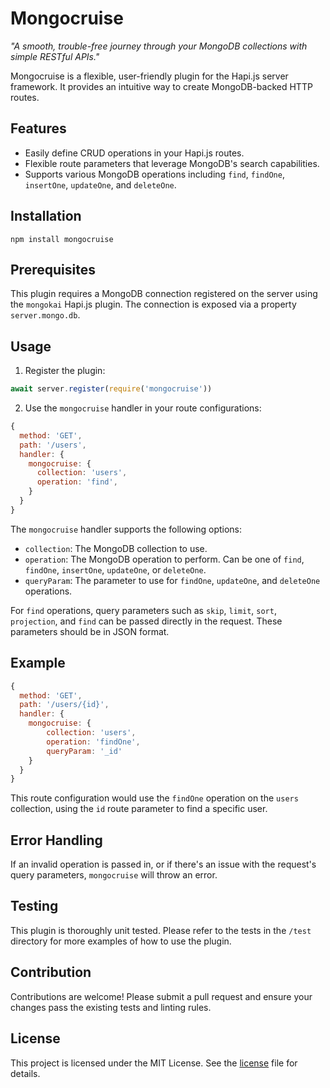 # Mongocruise

_"A smooth, trouble-free journey through your MongoDB collections with simple RESTful APIs."_

Mongocruise is a flexible, user-friendly plugin for the Hapi.js server framework. It provides an intuitive way to create MongoDB-backed HTTP routes.

## Features

- Easily define CRUD operations in your Hapi.js routes.
- Flexible route parameters that leverage MongoDB's search capabilities.
- Supports various MongoDB operations including `find`, `findOne`, `insertOne`, `updateOne`, and `deleteOne`.

## Installation

```
npm install mongocruise
```

## Prerequisites

This plugin requires a MongoDB connection registered on the server using the `mongokai` Hapi.js plugin. The connection is exposed via a property `server.mongo.db`.

## Usage

1. Register the plugin:

```javascript
await server.register(require('mongocruise'))
```

2. Use the `mongocruise` handler in your route configurations:

```javascript
{
  method: 'GET',
  path: '/users',
  handler: {
    mongocruise: {
      collection: 'users',
      operation: 'find',
    }
  }
}
```

The `mongocruise` handler supports the following options:

- `collection`: The MongoDB collection to use.
- `operation`: The MongoDB operation to perform. Can be one of `find`, `findOne`, `insertOne`, `updateOne`, or `deleteOne`.
- `queryParam`: The parameter to use for `findOne`, `updateOne`, and `deleteOne` operations.

For `find` operations, query parameters such as `skip`, `limit`, `sort`, `projection`, and `find` can be passed directly in the request. These parameters should be in JSON format.

## Example

```javascript
{
  method: 'GET',
  path: '/users/{id}',
  handler: {
    mongocruise: {
        collection: 'users',
        operation: 'findOne',
        queryParam: '_id'
    }
  }
}
```

This route configuration would use the `findOne` operation on the `users` collection, using the `id` route parameter to find a specific user.

## Error Handling

If an invalid operation is passed in, or if there's an issue with the request's query parameters, `mongocruise` will throw an error.

## Testing

This plugin is thoroughly unit tested. Please refer to the tests in the `/test` directory for more examples of how to use the plugin.

## Contribution

Contributions are welcome! Please submit a pull request and ensure your changes pass the existing tests and linting rules.

## License

This project is licensed under the MIT License. See the [license](LICENSE) file for details.
